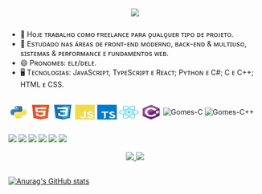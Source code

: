 <h1 align="center">
    <img src="https://readme-typing-svg.herokuapp.com/?font=Righteous&size=35&center=true&vCenter=true&width=500&height=70&duration=4000&lines=What's+up?+;+My+name's+João+Pedro!+;Welcome+to+my+GitHub;+I+hope+you+enjoy+it!;" />
</h1>

- 🔭 Hᴏᴊᴇ ᴛʀᴀʙᴀʟʜᴏ ᴄᴏᴍᴏ ғʀᴇᴇʟᴀɴᴄᴇ ᴘᴀʀᴀ ǫᴜᴀʟǫᴜᴇʀ ᴛɪᴘᴏ ᴅᴇ ᴘʀᴏᴊᴇᴛᴏ.
- 🌱 Esᴛᴜᴅᴀᴅᴏ ɴᴀs ᴀ́ʀᴇᴀs ᴅᴇ ғʀᴏɴᴛ-ᴇɴᴅ ᴍᴏᴅᴇʀɴᴏ, ʙᴀᴄᴋ-ᴇɴᴅ & ᴍᴜʟᴛɪᴜsᴏ, sɪsᴛᴇᴍᴀs & ᴘᴇʀғᴏʀᴍᴀɴᴄᴇ ᴇ ғᴜɴᴅᴀᴍᴇɴᴛᴏs ᴡᴇʙ.
- 😄 Pʀᴏɴᴏᴍᴇs: ᴇʟᴇ/ᴅᴇʟᴇ.
- 🖥️ Tᴇᴄɴᴏʟᴏɢɪᴀs: JᴀᴠᴀSᴄʀɪᴘᴛ, TʏᴘᴇSᴄʀɪᴘᴛ ᴇ Rᴇᴀᴄᴛ; Pʏᴛʜᴏɴ ᴇ C#; C ᴇ C++; HTML ᴇ CSS. 

<div style="display: inline_block"><br>
  <img align="center" alt="Gomes-Python" height="30" width="40" src="https://raw.githubusercontent.com/devicons/devicon/master/icons/python/python-original.svg">
  <img align="center" alt="Gomes-HTML" height="30" width="40" src="https://raw.githubusercontent.com/devicons/devicon/master/icons/html5/html5-original.svg">
  <img align="center" alt="Gomes-CSS" height="30" width="40" src="https://raw.githubusercontent.com/devicons/devicon/master/icons/css3/css3-original.svg">
  <img align="center" alt="Gomes-Js" height="30" width="40" src="https://raw.githubusercontent.com/devicons/devicon/master/icons/javascript/javascript-plain.svg">
  <img align="center" alt="Gomes-Ts" height="30" width="40" src="https://raw.githubusercontent.com/devicons/devicon/master/icons/typescript/typescript-plain.svg">
  <img align="center" alt="Gomes-React" height="30" width="40" src="https://raw.githubusercontent.com/devicons/devicon/master/icons/react/react-original.svg">
  <img align="center" alt="Gomes-Csharp" height="30" width="40" src="https://raw.githubusercontent.com/devicons/devicon/master/icons/csharp/csharp-original.svg">
  <img align="center" alt="Gomes-C" height="30" width="40" src="https://devicon-website.vercel.app/api/c/original.svg">
  <img align="center" alt="Gomes-C++" height="30" width="40" src="https://devicon-website.vercel.app/api/cplusplus/original.svg">
</div>
  
  ##
 
<div> 
  <a href="" target="_blank"><img src="https://img.shields.io/badge/YouTube-FF0000?style=for-the-badge&logo=youtube&logoColor=white" target="_blank"></a>
  <a href="https://www.instagram.com/jgomes071/" target="_blank"><img src="https://img.shields.io/badge/-Instagram-%23E4405F?style=for-the-badge&logo=instagram&logoColor=white" target="_blank"></a>
 	<a href="" target="_blank"><img src="https://img.shields.io/badge/Twitch-9146FF?style=for-the-badge&logo=twitch&logoColor=white" target="_blank"></a>
 <a href="" target="_blank"><img src="https://img.shields.io/badge/Discord-7289DA?style=for-the-badge&logo=discord&logoColor=white" target="_blank"></a> 
  <a href = "mailto:gomescorreia20751@gmail.com"><img src="https://img.shields.io/badge/-Gmail-%23333?style=for-the-badge&logo=gmail&logoColor=white" target="_blank"></a>
  <a href="" target="_blank"><img src="https://img.shields.io/badge/-LinkedIn-%230077B5?style=for-the-badge&logo=linkedin&logoColor=white" target="_blank"></a>  
</div>

<div align="center"><br>
<a href="https://github.com/BiaOliveira12">
   <img height="180em" src="https://github-readme-stats.vercel.app/api?username=joaogomes153&theme=transparent&show_icons=true"/>
   <img height="180em" src="https://github-readme-stats.vercel.app/api/top-langs/?username=joaogomes153&theme=transparent&layout=compact"/>  
</div>

  ##

![Anurag's GitHub stats](https://github-readme-stats.vercel.app/api?username=joaogomes153&hide=contribs,prs&show_icons=true&theme=cobalt)

